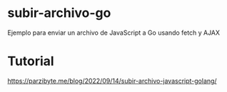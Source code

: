 # subir-archivo-go
 Ejemplo para enviar un archivo de JavaScript a Go usando fetch y AJAX

# Tutorial
https://parzibyte.me/blog/2022/09/14/subir-archivo-javascript-golang/
